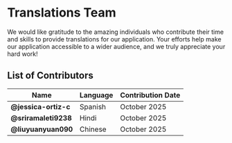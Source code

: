 # Translations Team

We would like gratitude to the amazing individuals who contribute their
time and skills to provide translations for our application. Your efforts help make our application
accessible to a wider audience, and we truly appreciate your hard work!

## List of Contributors

| Name                 | Language | Contribution Date |
|----------------------|----------|-------------------|
| **@jessica-ortiz-c** | Spanish  | October 2025      |
| **@sriramaleti9238** | Hindi    | October 2025      |
| **@liuyuanyuan090**  | Chinese  | October 2025      |
